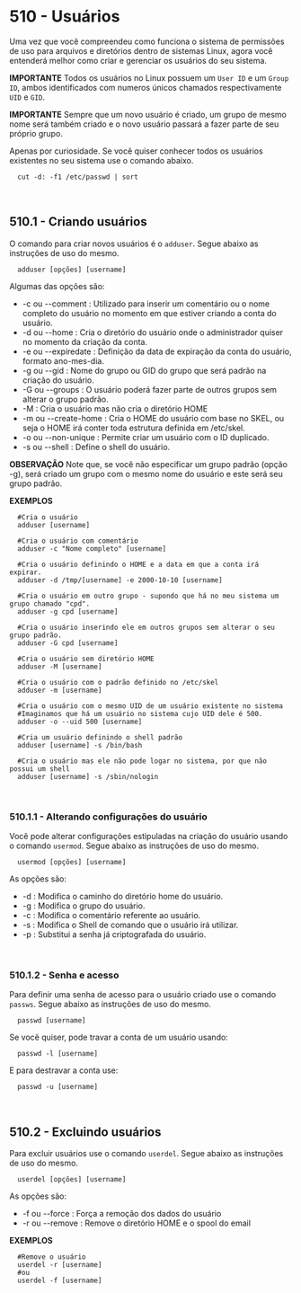# 510 - Usuários

Uma vez que você compreendeu como funciona o sistema de permissões de uso para arquivos e 
diretórios dentro de sistemas Linux, agora você entenderá melhor como criar e gerenciar os 
usuários do seu sistema.


**IMPORTANTE**
Todos os usuários no Linux possuem um ``User ID`` e um ``Group ID``, ambos identificados com 
numeros únicos chamados respectivamente ``UID`` e ``GID``.

**IMPORTANTE**
Sempre que um novo usuário é criado, um grupo de mesmo nome será também criado e o novo usuário
passará a fazer parte de seu próprio grupo.



Apenas por curiosidade. 
Se você quiser conhecer todos os usuários existentes no seu sistema use o comando abaixo.

``` shell
  cut -d: -f1 /etc/passwd | sort
```



&nbsp;

## 510.1 - Criando usuários

O comando para criar novos usuários é o ``adduser``.
Segue abaixo as instruções de uso do mesmo.

```
  adduser [opções] [username]
```

Algumas das opções são:

* -c ou --comment     : Utilizado para inserir um comentário ou o nome completo do usuário no 
                        momento em que estiver criando a conta do usuário.
* -d ou --home        : Cria o diretório do usuário onde o administrador quiser no momento da 
                        criação da conta.
* -e ou --expiredate  : Definição da data de expiração da conta do usuário, formato ano-mes-dia.
* -g ou --gid         : Nome do grupo ou GID do grupo que será padrão na criação do usuário.
* -G ou --groups      : O usuário poderá fazer parte de outros grupos sem alterar o grupo padrão.
* -M                  : Cria o usuário mas não cria o diretório HOME
* -m ou --create-home : Cria o HOME do usuário com base no SKEL, ou seja o HOME irá conter toda 
                        estrutura definida em /etc/skel.
* -o ou --non-unique  : Permite criar um usuário com o ID duplicado.
* -s ou --shell       : Define o shell do usuário.


**OBSERVAÇÃO**
Note que, se você não especificar um grupo padrão (opção -g), será criado um grupo com o mesmo 
nome do usuário e este será seu grupo padrão.


**EXEMPLOS**

``` shell
  #Cria o usuário
  adduser [username]

  #Cria o usuário com comentário
  adduser -c "Nome completo" [username]

  #Cria o usuário definindo o HOME e a data em que a conta irá expirar.
  adduser -d /tmp/[username] -e 2000-10-10 [username]

  #Cria o usuário em outro grupo - supondo que há no meu sistema um grupo chamado "cpd".
  adduser -g cpd [username]

  #Cria o usuário inserindo ele em outros grupos sem alterar o seu grupo padrão.
  adduser -G cpd [username]

  #Cria o usuário sem diretório HOME
  adduser -M [username]

  #Cria o usuário com o padrão definido no /etc/skel
  adduser -m [username]

  #Cria o usuário com o mesmo UID de um usuário existente no sistema 
  #Imaginamos que há um usuário no sistema cujo UID dele é 500.
  adduser -o --uid 500 [username]

  #Cria um usuário definindo o shell padrão
  adduser [username] -s /bin/bash

  #Cria o usuário mas ele não pode logar no sistema, por que não possui um shell
  adduser [username] -s /sbin/nologin
```



&nbsp;

### 510.1.1 - Alterando configurações do usuário

Você pode alterar configurações estipuladas na criação do usuário usando o comando ``usermod``.
Segue abaixo as instruções de uso do mesmo.

``` shell
  usermod [opções] [username]
```

As opções são:

* -d    : Modifica o caminho do diretório home do usuário.
* -g    : Modifica o grupo do usuário.
* -c    : Modifica o comentário referente ao usuário.
* -s    : Modifica o Shell de comando que o usuário irá utilizar.
* -p    : Substitui a senha já criptografada do usuário.



&nbsp;

### 510.1.2 - Senha e acesso

Para definir uma senha de acesso para o usuário criado use o comando ``passws``.
Segue abaixo as instruções de uso do mesmo.

``` shell
  passwd [username]
```

Se você quiser, pode travar a conta de um usuário usando:

``` shell
  passwd -l [username]
``` 

E para destravar a conta use:

```shell
  passwd -u [username]
```



&nbsp;

## 510.2 - Excluindo usuários

Para excluir usuários use o comando ``userdel``.
Segue abaixo as instruções de uso do mesmo.

```
  userdel [opções] [username]
```

As opções são:

* -f ou --force     : Força a remoção dos dados do usuário
* -r ou --remove    : Remove o diretório HOME e o spool do email


**EXEMPLOS**

``` shell
  #Remove o usuário
  userdel -r [username]
  #ou
  userdel -f [username]
```
